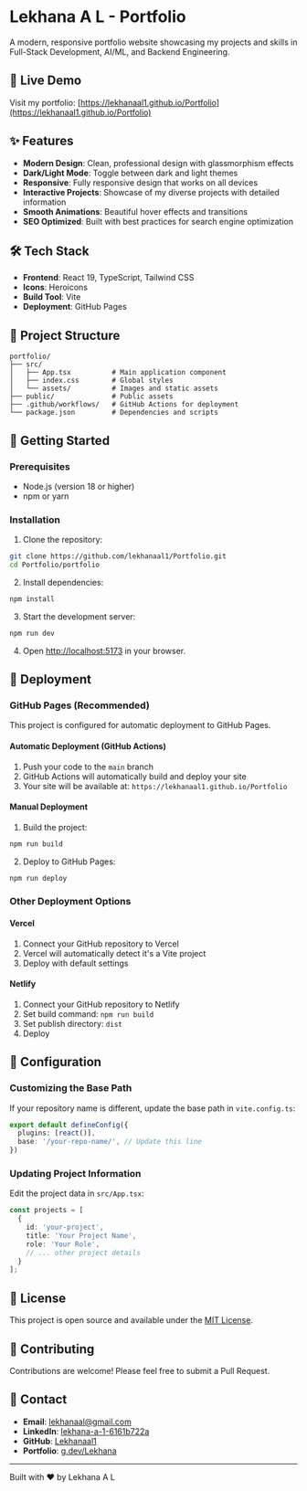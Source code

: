 # Lekhana A L - Portfolio

A modern, responsive portfolio website showcasing my projects and skills in Full-Stack Development, AI/ML, and Backend Engineering.

## 🚀 Live Demo

Visit my portfolio: [https://lekhanaal1.github.io/Portfolio](https://lekhanaal1.github.io/Portfolio)

## ✨ Features

- **Modern Design**: Clean, professional design with glassmorphism effects
- **Dark/Light Mode**: Toggle between dark and light themes
- **Responsive**: Fully responsive design that works on all devices
- **Interactive Projects**: Showcase of my diverse projects with detailed information
- **Smooth Animations**: Beautiful hover effects and transitions
- **SEO Optimized**: Built with best practices for search engine optimization

## 🛠️ Tech Stack

- **Frontend**: React 19, TypeScript, Tailwind CSS
- **Icons**: Heroicons
- **Build Tool**: Vite
- **Deployment**: GitHub Pages

## 📁 Project Structure

```
portfolio/
├── src/
│   ├── App.tsx          # Main application component
│   ├── index.css        # Global styles
│   └── assets/          # Images and static assets
├── public/              # Public assets
├── .github/workflows/   # GitHub Actions for deployment
└── package.json         # Dependencies and scripts
```

## 🚀 Getting Started

### Prerequisites

- Node.js (version 18 or higher)
- npm or yarn

### Installation

1. Clone the repository:
```bash
git clone https://github.com/lekhanaal1/Portfolio.git
cd Portfolio/portfolio
```

2. Install dependencies:
```bash
npm install
```

3. Start the development server:
```bash
npm run dev
```

4. Open [http://localhost:5173](http://localhost:5173) in your browser.

## 🚀 Deployment

### GitHub Pages (Recommended)

This project is configured for automatic deployment to GitHub Pages.

#### Automatic Deployment (GitHub Actions)

1. Push your code to the `main` branch
2. GitHub Actions will automatically build and deploy your site
3. Your site will be available at: `https://lekhanaal1.github.io/Portfolio`

#### Manual Deployment

1. Build the project:
```bash
npm run build
```

2. Deploy to GitHub Pages:
```bash
npm run deploy
```

### Other Deployment Options

#### Vercel
1. Connect your GitHub repository to Vercel
2. Vercel will automatically detect it's a Vite project
3. Deploy with default settings

#### Netlify
1. Connect your GitHub repository to Netlify
2. Set build command: `npm run build`
3. Set publish directory: `dist`
4. Deploy

## 🔧 Configuration

### Customizing the Base Path

If your repository name is different, update the base path in `vite.config.ts`:

```typescript
export default defineConfig({
  plugins: [react()],
  base: '/your-repo-name/', // Update this line
})
```

### Updating Project Information

Edit the project data in `src/App.tsx`:

```typescript
const projects = [
  {
    id: 'your-project',
    title: 'Your Project Name',
    role: 'Your Role',
    // ... other project details
  }
];
```

## 📝 License

This project is open source and available under the [MIT License](LICENSE).

## 🤝 Contributing

Contributions are welcome! Please feel free to submit a Pull Request.

## 📧 Contact

- **Email**: lekhanaal@gmail.com
- **LinkedIn**: [lekhana-a-1-6161b722a](https://linkedin.com/in/lekhana-a-1-6161b722a)
- **GitHub**: [Lekhanaal1](https://github.com/Lekhanaal1)
- **Portfolio**: [g.dev/Lekhana](https://g.dev/Lekhana)

---

Built with ❤️ by Lekhana A L
